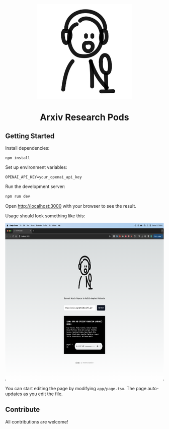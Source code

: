 
<div align="center">
    <img src="./public/podcast.svg" width="300" height="300" />
    <h1>Arxiv Research Pods</h1>
</div>



## Getting Started

Install dependencies: 

```
npm install
```

Set up environment variables: 

```
OPENAI_API_KEY=your_openai_api_key
```

Run the development server:

```bash
npm run dev
```

Open [http://localhost:3000](http://localhost:3000) with your browser to see the result.

Usage should look something like this: 

<div align="center">
    <img src="./public/screenshot.png" width="700" height="500" />
</div>

You can start editing the page by modifying `app/page.tsx`. The page auto-updates as you edit the file.


## Contribute

All contributions are welcome! 


